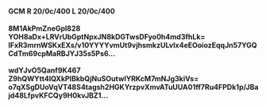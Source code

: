 #### GCM R 20/0c/400 L 20/0c/400
**8M1AkPmZneGpl828**<br/>**YOH8aDx+LRVrUbGptNpxJN8kDGTwsDFyo0h4md3fhLk=**<br/>**lFxR3mrnWSKxEXs/v10YYYYvmUt9vjhsmkzULvIx4eEOoiozEqqJn57YGQCdTm69cpMaRBJYJ35s5Ps6...**<br/><br/>
**wdYJvO5Qanf9K467**<br/>**Z9hQWYtt4lQXkPlBkbQjNuSOutwlYRKcM7mNJg3kiVs=**<br/>**o7qXSgDUoVqVT48S4tagsh2HGKYrzpvXmvATuUUA01ff7Ru4FPDk1p/JBajd48LfpvKFCQy9H0kvJBZ1...**